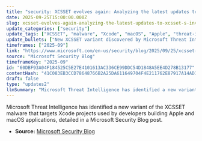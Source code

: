 ```yaml
---
title: "security: XCSSET evolves again: Analyzing the latest updates to XCSSET’s inventory"
date: 2025-09-25T15:00:00.000Z
slug: xcsset-evolves-again-analyzing-the-latest-updates-to-xcsset-s-inventory
update_categories: ["security"]
update_tags: ["XCSSET", "malware", "Xcode", "macOS", "Apple", "threat-intelligence", "supply-chain"]
update_bullets: ["New XCSSET variant discovered by Microsoft Threat Intelligence.", "Malware is designed to infect Xcode projects used in Apple/macOS development.", "Targets software developers who work with Xcode projects.", "Details published on the Microsoft Security Blog."]
timeframes: ["2025-09"]
link: "https://www.microsoft.com/en-us/security/blog/2025/09/25/xcsset-evolves-again-analyzing-the-latest-updates-to-xcssets-inventory/"
source: "Microsoft Security Blog"
timeframeKey: "2025-09"
id: "60DBF93A04F184525C5E27E4101613AC336CE99DDC54D1848A5EE4D278B13177"
contentHash: "41C083EB3CCD78648766B2A25DA611649704F4E211762E87917A14AD1B9084CE"
draft: false
type: "updates2"
llmSummary: "Microsoft Threat Intelligence has identified a new variant of the XCSSET malware that targets Xcode projects used by developers building Apple and macOS applications, detailed in a Microsoft Security Blog post."
---
```


Microsoft Threat Intelligence has identified a new variant of the XCSSET malware that targets Xcode projects used by developers building Apple and macOS applications, detailed in a Microsoft Security Blog post.

- **Source:** [Microsoft Security Blog](https://www.microsoft.com/en-us/security/blog/2025/09/25/xcsset-evolves-again-analyzing-the-latest-updates-to-xcssets-inventory/)
